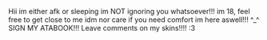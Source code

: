 Hii im either afk or sleeping im NOT ignoring you whatsoever!!!
im 18, feel free to get close to me idm nor care if you need comfort im here aswell!!! ^_^ 
SIGN MY ATABOOK!!! Leave comments on my skins!!!! :3
